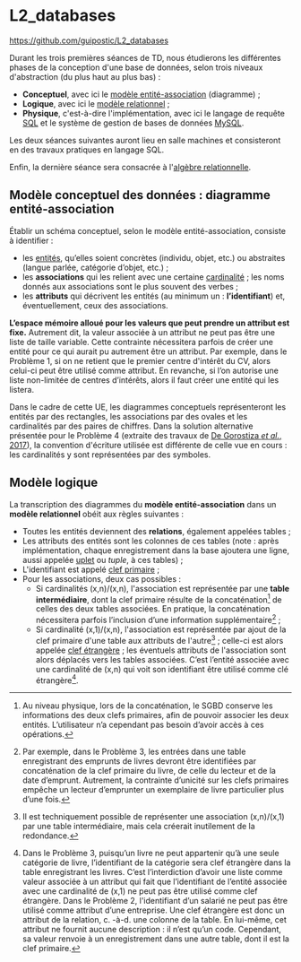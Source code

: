 # L2_databases
https://github.com/guipostic/L2_databases  

Durant les trois premières séances de TD, nous étudierons les différentes phases de la conception d'une base de données, selon trois niveaux d'abstraction (du plus haut au plus bas) :  
* **Conceptuel**, avec ici le [modèle entité-association](https://fr.wikipedia.org/wiki/Mod%C3%A8le_entit%C3%A9-association) (diagramme) ;
* **Logique**, avec ici le [modèle relationnel](https://fr.wikipedia.org/wiki/Mod%C3%A8le_relationnel) ;
* **Physique**, c'est-à-dire l'implémentation, avec ici le langage de requête [SQL](https://fr.wikipedia.org/wiki/Structured_Query_Language) et le système de gestion de bases de données [MySQL](https://fr.wikipedia.org/wiki/Structured_Query_Language).

Les deux séances suivantes auront lieu en salle machines et consisteront en des travaux pratiques en langage SQL.  

Enfin, la dernière séance sera consacrée à l'[algèbre relationnelle](https://fr.wikipedia.org/wiki/Alg%C3%A8bre_relationnelle).

## Modèle conceptuel des données : diagramme entité-association
Établir un schéma conceptuel, selon le modèle entité-association, consiste à identifier :
- les [entités](https://fr.wikipedia.org/wiki/Entit%C3%A9#En_informatique), qu’elles soient concrètes (individu, objet, etc.) ou abstraites (langue parlée, catégorie d’objet, etc.) ;
- les **associations** qui les relient avec une certaine [cardinalité](https://fr.wikipedia.org/wiki/Cardinalit%C3%A9_(programmation)) ; les noms donnés aux associations sont le plus souvent des verbes ;
- les **attributs** qui décrivent les entités (au minimum un : **l’identifiant**) et, éventuellement, ceux des associations.

**L’espace mémoire alloué pour les valeurs que peut prendre un attribut est fixe.** Autrement dit, la valeur associée à un attribut ne peut pas être une liste de taille variable. Cette contrainte nécessitera parfois de créer une entité pour ce qui aurait pu autrement être un attribut. Par exemple, dans le Problème 1, si on ne retient que le premier centre d'intérêt du CV, alors celui-ci peut être utilisé comme attribut. En revanche, si l’on autorise une liste non-limitée de centres d’intérêts, alors il faut créer une entité qui les listera.

Dans le cadre de cette UE, les diagrammes conceptuels représenteront les entités par des rectangles, les associations par des ovales et les cardinalités par des paires de chiffres. Dans la solution alternative présentée pour le Problème 4 (extraite des travaux de [De Gorostiza *et al.*, 2017](http://dx.doi.org/10.25147/ijcsr.2017.001.1.15)), la convention d'écriture utilisée est différente de celle vue en cours : les cardinalités y sont représentées par des symboles.

## Modèle logique
La transcription des diagrammes du **modèle entité-association** dans un **modèle relationnel** obéit aux règles suivantes :
* Toutes les entités deviennent des **relations**, également appelées tables ;
* Les attributs des entités sont les colonnes de ces tables (note : après implémentation, chaque enregistrement dans la base ajoutera une ligne, aussi appelée [uplet](https://fr.wikipedia.org/wiki/Uplet) ou *tuple*, à ces tables) ;
* L'identifiant est appelé [clef primaire](https://fr.wikipedia.org/wiki/Cl%C3%A9_primaire) ;
* Pour les associations, deux cas possibles :
  * Si cardinalités (x,n)/(x,n), l'association est représentée par une **table intermédiaire**, dont la clef primaire résulte de la concaténation[^1] de celles des deux tables associées. En pratique, la concaténation nécessitera parfois l’inclusion d’une information supplémentaire[^2] ;
  * Si cardinalité (x,1)/(x,n), l'association est représentée par ajout de la clef primaire d'une table aux attributs de l'autre[^3] ; celle-ci est alors appelée [clef étrangère](https://fr.wikipedia.org/wiki/Cl%C3%A9_%C3%A9trang%C3%A8re) ; les éventuels attributs de l'association sont alors déplacés vers les tables associées. C’est l’entité associée avec une cardinalité de (x,n) qui voit son identifiant être utilisé comme clé étrangère[^4].

[^1]: Au niveau physique, lors de la concaténation, le SGBD conserve les informations des deux clefs primaires, afin de pouvoir associer les deux entités. L’utilisateur n’a cependant pas besoin d’avoir accès à ces opérations.

[^2]: Par exemple, dans le Problème 3, les entrées dans une table enregistrant des emprunts de livres devront être identifiées par concaténation de la clef primaire du livre, de celle du lecteur et de la date d’emprunt. Autrement, la contrainte d’unicité sur les clefs primaires empêche un lecteur d’emprunter un exemplaire de livre particulier plus d’une fois.

[^3]: Il est techniquement possible de représenter une association (x,n)/(x,1) par une table intermédiaire, mais cela créerait inutilement de la redondance.

[^4]: Dans le Problème 3, puisqu’un livre ne peut appartenir qu’à une seule catégorie de livre, l’identifiant de la catégorie sera clef étrangère dans la table enregistrant les livres. C’est l’interdiction d’avoir une liste comme valeur associée à un attribut qui fait que l’identifiant de l’entité associée avec une cardinalité de (x,1) ne peut pas être utilisé comme clef étrangère. Dans le Problème 2, l'identifiant d’un salarié ne peut pas être utilisé comme attribut d’une entreprise. Une clef étrangère est donc un attribut de la relation, c. -à-d. une colonne de la table. En lui-même, cet attribut ne fournit aucune description : il n’est qu’un code. Cependant, sa valeur renvoie à un enregistrement dans une autre table, dont il est la clef primaire.

